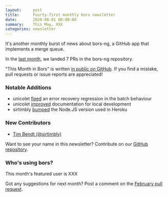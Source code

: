 ```yaml
---
layout:     post
title:      Fourty-first monthly bors newsletter
date:       2020-06-01 00:00:00
summary:    This May, XXX
categories: newsletter
---
```


It's another monthly burst of news about bors-ng, a GitHub app that implements a merge queue.

In the [last month](https://github.com/bors-ng/bors-ng/pulls?utf8=%E2%9C%93&q=is%3Apr%20is%3Amerged%20closed%3A2020-05-01..2020-05-31),
we landed 7 PRs in the bors-ng repository.

"This Month in Bors" is written [in public on GitHub][GitHub for TMiB].
If you find a mistake, pull requests or issue reports are appreciated!

[GitHub for TMiB]: https://github.com/bors-ng/bors-ng.github.io


### Notable Additions

* unicolet [fixed](https://github.com/bors-ng/bors-ng/pull/957) an error recovery regression in the batch behaviour
* unicolet [improved](https://github.com/bors-ng/bors-ng/pull/963) documentation for local development
* sirtimbly [bumped](https://github.com/bors-ng/bors-ng/pull/970) the Node.JS version used in Heroku


### New Contributors

* [Tim Bendt (@sirtimbly)](https://github.com/sirtimbly)

Want to see your name in this newsletter? Contribute on our [GitHub repository](https://github.com/bors-ng/bors-ng).


### Who's using bors?

This month's featured user is XXX

Got any suggestions for next month?
Post a comment on the [February pull request](https://github.com/bors-ng/bors-ng.github.io/pull/___).
